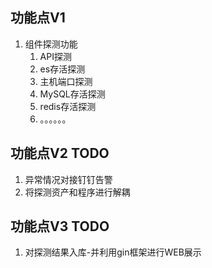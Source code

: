 ## 功能点V1 
1. 组件探测功能
    1. API探测
    2. es存活探测
    3. 主机端口探测
    4. MySQL存活探测
    5. redis存活探测
    6. 。。。。。。


## 功能点V2 TODO
  1. 异常情况对接钉钉告警
  2. 将探测资产和程序进行解耦

## 功能点V3 TODO
  1. 对探测结果入库-并利用gin框架进行WEB展示
